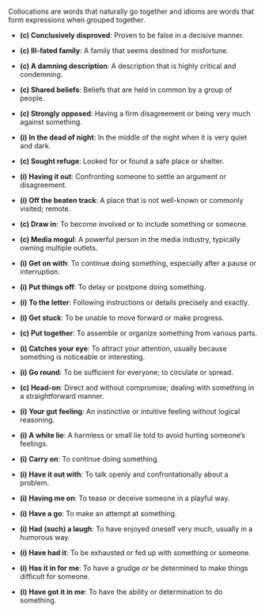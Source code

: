 Collocations are words that naturally go together and idioms are words that form expressions when grouped together.

-   **(c) Conclusively disproved**: Proven to be false in a decisive manner.
-   **(c) Ill-fated family**: A family that seems destined for misfortune.
-   **(c) A damning description**: A description that is highly critical and condemning.
-   **(c) Shared beliefs**: Beliefs that are held in common by a group of people.
-   **(c) Strongly opposed**: Having a firm disagreement or being very much against something.
-   **(i) In the dead of night**: In the middle of the night when it is very quiet and dark.
-   **(c) Sought refuge**: Looked for or found a safe place or shelter.
-   **(i) Having it out**: Confronting someone to settle an argument or disagreement.
-   **(i) Off the beaten track**: A place that is not well-known or commonly visited; remote.
-   **(c) Draw in**: To become involved or to include something or someone.
-   **(c) Media mogul**: A powerful person in the media industry, typically owning multiple outlets.

-   **(i) Get on with**: To continue doing something, especially after a pause or interruption.
-   **(i) Put things off**: To delay or postpone doing something.
-   **(i) To the letter**: Following instructions or details precisely and exactly.
-   **(i) Get stuck**: To be unable to move forward or make progress.
-   **(c) Put together**: To assemble or organize something from various parts.
-   **(i) Catches your eye**: To attract your attention, usually because something is noticeable or interesting.
-   **(i) Go round**: To be sufficient for everyone; to circulate or spread.
-   **(c) Head-on**: Direct and without compromise; dealing with something in a straightforward manner.
-   **(i) Your gut feeling**: An instinctive or intuitive feeling without logical reasoning.
-   **(i) A white lie**: A harmless or small lie told to avoid hurting someone’s feelings.
-   **(i) Carry on**: To continue doing something.

-   **(i) Have it out with**: To talk openly and confrontationally about a problem.
-   **(i) Having me on**: To tease or deceive someone in a playful way.
-   **(i) Have a go**: To make an attempt at something.
-   **(i) Had (such) a laugh**: To have enjoyed oneself very much, usually in a humorous way.
-   **(i) Have had it**: To be exhausted or fed up with something or someone.
-   **(i) Has it in for me**: To have a grudge or be determined to make things difficult for someone.
-   **(i) Have got it in me**: To have the ability or determination to do something.
